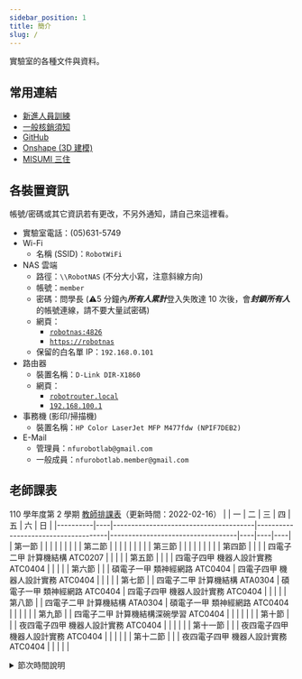 ```yaml
---
sidebar_position: 1
title: 簡介
slug: /
---
```


實驗室的各種文件與資料。

## 常用連結
- [新進人員訓練](./orientation-training)
- [一般核銷須知](./administrative-affairs/general-reimburse-instructions)
- [GitHub](https://github.com/nfu-irs-lab)
- [Onshape (3D 建模)](https://cad.onshape.com/)
- [MISUMI 三住](https://tw.misumi-ec.com/)

## 各裝置資訊

帳號/密碼或其它資訊若有更改，不另外通知，請自己來這裡看。

- 實驗室電話：(05)631-5749
- Wi-Fi
    - 名稱 (SSID)：`RobotWiFi`
- NAS 雲端
    - 路徑：`\\RobotNAS` (不分大小寫，注意斜線方向)
    - 帳號：`member`
    - 密碼：問學長 (:warning:5 分鐘內***所有人累計***登入失敗達 10 次後，會***封鎖所有人***的帳號連線，請不要大量試密碼)
    - 網頁：
        - [`robotnas:4826`](http://robotnas:4826)
        - [`https://robotnas`](https://robotnas)
    - 保留的白名單 IP：`192.168.0.101`
- 路由器
    - 裝置名稱：`D-Link DIR-X1860`
    - 網頁：
        - [`robotrouter.local`](http://robotrouter.local)
        - [`192.168.100.1`](http://192.168.100.1)
- 事務機 (影印/掃描機)
    - 裝置名稱：`HP Color LaserJet MFP M477fdw (NPIF7DEB2)`
- E-Mail
    - 管理員：`nfurobotlab@gmail.com`
    - 一般成員：`nfurobotlab.member@gmail.com`

## 老師課表

110 學年度第 2 學期 [教師排課表](https://qry.nfu.edu.tw/jteacher.php)（更新時間：2022-02-16）
|          | 一 | 二                                    | 三                                  | 四                                | 五 | 六 | 日 |
|----------|----|---------------------------------------|-------------------------------------|-----------------------------------|----|----|----|
| 第一節   |    |                                       |                                     |                                   |    |    |    |
| 第二節   |    |                                       |                                     |                                   |    |    |    |
| 第三節   |    |                                       |                                     |                                   |    |    |    |
| 第四節   |    |                                       |                                     | 四電子二甲 計算機結構 ATC0207     |    |    |    |
| 第五節   |    |                                       |                                     | 四電子四甲 機器人設計實務 ATC0404 |    |    |    |
| 第六節   |    |                                       | 碩電子一甲 類神經網路 ATC0404       | 四電子四甲 機器人設計實務 ATC0404 |    |    |    |
| 第七節   |    | 四電子二甲 計算機結構 ATA0304         | 碩電子一甲 類神經網路 ATC0404       | 四電子四甲 機器人設計實務 ATC0404 |    |    |    |
| 第八節   |    | 四電子二甲 計算機結構 ATA0304         | 碩電子一甲 類神經網路 ATC0404       |                                   |    |    |    |
| 第九節   |    | 四電子二甲 計算機結構深碗學習 ATC0404 |                                     |                                   |    |    |    |
| 第十節   |    |                                       | 夜四電子四甲 機器人設計實務 ATC0404 |                                   |    |    |    |
| 第十一節 |    |                                       | 夜四電子四甲 機器人設計實務 ATC0404 |                                   |    |    |    |
| 第十二節 |    |                                       | 夜四電子四甲 機器人設計實務 ATC0404 |                                   |    |    |    |

<details>

<summary>節次時間說明</summary>

- 日間部上課時間：
  - 第01節 08:10~09:00
  - 第02節 09:10~10:00
  - 第03節 10:10~11:00
  - 第04節 11:10~12:00
  - 第05節 13:20~14:10
  - 第06節 14:20~15:10
  - 第07節 15:20~16:10
  - 第08節 16:20~17:10
  - 第09節 17:20~18:10
- 進修推廣部上課時間：
  - 第10節開始上課時間：18:30
  - 第11節開始上課時間：19:20
  - 第12節開始上課時間：20:05
  - 第13節開始上課時間：20:55
  - 第14節開始上課時間：21:40

> 進修推廣部上課節次⾃第10節⾄第14節、上課時間起迄⾃18:30~22:30，連堂兩節後休息5分鐘。

</details>

